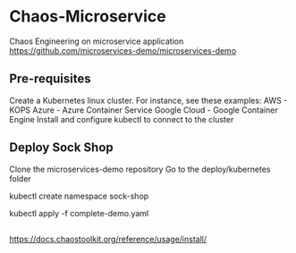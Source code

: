 # Chaos-Microservice
Chaos Engineering on microservice application
https://github.com/microservices-demo/microservices-demo
##
## Pre-requisites
Create a Kubernetes linux cluster. For instance, see these examples:
AWS - KOPS
Azure - Azure Container Service
Google Cloud - Google Container Engine
Install and configure kubectl to connect to the cluster
## Deploy Sock Shop
Clone the microservices-demo repository
Go to the deploy/kubernetes folder

kubectl create namespace sock-shop

kubectl apply -f complete-demo.yaml
##
https://docs.chaostoolkit.org/reference/usage/install/
##
